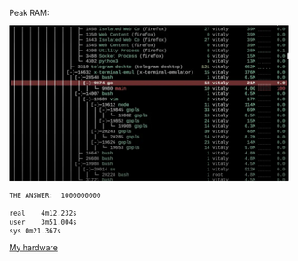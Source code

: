 Peak RAM:

![peak RAM](peak-ram.webp)

```
THE ANSWER:  1000000000

real	4m12.232s
user	3m51.004s
sys	0m21.367s
```

[My hardware](https://pcpartpicker.com/user/vitaly-zdanevich/builds/#view=6cBcCJ)
